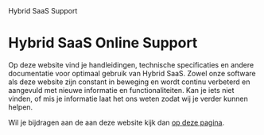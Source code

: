 <properties>
	<page>
		<title>Hybrid SaaS</title>
		<description>Hybrid SaaS Support</description>
	</page>
</properties>

# Hybrid SaaS Online Support #

Op deze website vind je handleidingen, technische specificaties en andere documentatie voor optimaal gebruik van Hybrid SaaS. Zowel onze software als deze website zijn constant in beweging en wordt continu verbeterd en aangevuld met nieuwe informatie en functionaliteiten. Kan je iets niet vinden, of mis je informatie laat het ons weten zodat wij je verder kunnen helpen.

Wil je bijdragen aan de aan deze website kijk dan [op deze pagina](http://hybridsaas.support/pages/support-site/bijdragen/readme/readme). 

